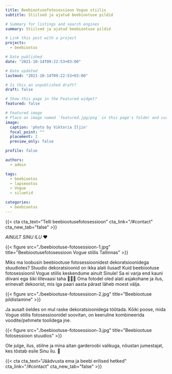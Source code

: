```yaml
---
title: Beebiootusefotosessioon Vogue stiilis
subtitle: Stiilsed ja ajatud beebiootuse pildid

# Summary for listings and search engines
summary: Stiilsed ja ajatud beebiootuse pildid

# Link this post with a project
projects: 
  - beebiootus

# Date published
date: "2021-10-14T09:22:53+03:00"

# Date updated
lastmod: "2021-10-14T09:22:53+03:00"

# Is this an unpublished draft?
draft: false

# Show this page in the Featured widget?
featured: false

# Featured image
# Place an image named `featured.jpg/png` in this page's folder and customize its options here.
image:
  caption: 'photo by Viktoria Iljin'
  focal_point: ""
  placement: 2
  preview_only: false

profile: false

authors:
  - admin

tags:
  - beebiootus
  - lapseootus
  - Vogue
  - siluetid

categories:
  - beebiootus
---
```

{{< cta cta_text="Telli beebiootusefotosessioon" cta_link="/#contact" cta_new_tab="false" >}}

_AINULT SINU ILU_ ❤️

{{< figure src="./beebiootuse-fotosessioon-1.jpg" title="Beebiootusefotosessioon Vogue stiilis Tallinnas" >}}

Miks ma loobusin beebiootuse fotosessioonidest dekoratsioonidega stuudiotes?
Stuudio dekoratsioonid on ikka alati ilusad! Kuid beebiootuse fotosessioonil Vogue stiilis keskendume ainult Sinule! Sa ei varja end kauni diivani ega šiki lillevaasi taha 🤷🏼‍♀️ Oma fotodel oled alati asjakohane ja ilus, erinevalt dekoorist, mis iga paari aasta pärast läheb moest välja.

{{< figure src="./beebiootuse-fotosessioon-2.jpg" title="Beebiootuse pildistamine" >}}

Ja ausalt öeldes on mul raske dekoratsioonidega töötada. Kõiki poose, mida Vogue stiilis fotosessioonidel soovitan, on keeruline kombineerida voodite/pehmete toolidega jne.

{{< figure src="./beebiootuse-fotosessioon-3.jpg" title="Beebiootuse fotosessioon stuudios" >}}

Ole julge, ilus, stiilne ja mina aitan garderoobi valikuga, nõustan jumestajat, kes tõstab esile Sinu ilu. 🥰

{{< cta cta_text="Jäädvusta ema ja beebi erilised hetked" cta_link="/#contact" cta_new_tab="false" >}}